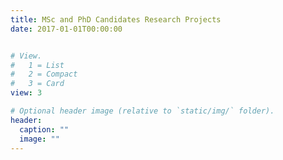 ```yaml
---
title: MSc and PhD Candidates Research Projects
date: 2017-01-01T00:00:00


# View.
#   1 = List
#   2 = Compact
#   3 = Card
view: 3

# Optional header image (relative to `static/img/` folder).
header:
  caption: ""
  image: ""
---
```

